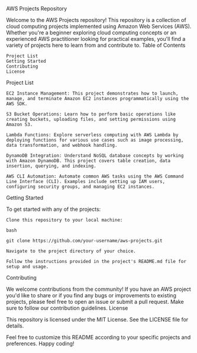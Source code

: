 AWS Projects Repository

Welcome to the AWS Projects repository! This repository is a collection of cloud computing projects implemented using Amazon Web Services (AWS). Whether you're a beginner exploring cloud computing concepts or an experienced AWS practitioner looking for practical examples, you'll find a variety of projects here to learn from and contribute to.
Table of Contents

    Project List
    Getting Started
    Contributing
    License

Project List

    EC2 Instance Management: This project demonstrates how to launch, manage, and terminate Amazon EC2 instances programmatically using the AWS SDK.

    S3 Bucket Operations: Learn how to perform basic operations like creating buckets, uploading files, and setting permissions using Amazon S3.

    Lambda Functions: Explore serverless computing with AWS Lambda by deploying functions for various use cases such as image processing, data transformation, and webhook handling.

    DynamoDB Integration: Understand NoSQL database concepts by working with Amazon DynamoDB. This project covers table creation, data insertion, querying, and indexing.

    AWS CLI Automation: Automate common AWS tasks using the AWS Command Line Interface (CLI). Examples include setting up IAM users, configuring security groups, and managing EC2 instances.

Getting Started

To get started with any of the projects:

    Clone this repository to your local machine:

    bash

    git clone https://github.com/your-username/aws-projects.git

    Navigate to the project directory of your choice.

    Follow the instructions provided in the project's README.md file for setup and usage.

Contributing

We welcome contributions from the community! If you have an AWS project you'd like to share or if you find any bugs or improvements to existing projects, please feel free to open an issue or submit a pull request. Make sure to follow our contribution guidelines.
License

This repository is licensed under the MIT License. See the LICENSE file for details.

Feel free to customize this README according to your specific projects and preferences. Happy coding!
